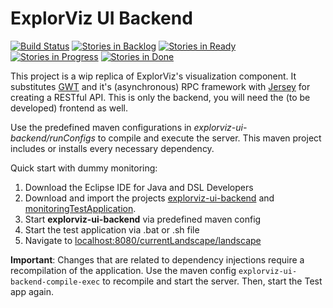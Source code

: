 # ExplorViz UI Backend
<a href="https://travis-ci.org/ExplorViz/explorviz-ui-backend"><img src="https://travis-ci.org/ExplorViz/explorviz-ui-backend.svg?branch=master" alt="Build Status"></a>
[![Stories in Backlog](https://badge.waffle.io/ExplorViz/explorviz-ui-backend.png?label=ready&title=Backlog)](http://waffle.io/ExplorViz/explorviz-ui-backend)
[![Stories in Ready](https://badge.waffle.io/ExplorViz/explorviz-ui-backend.png?label=ready&title=Ready)](http://waffle.io/ExplorViz/explorviz-ui-backend)
[![Stories in Progress](https://badge.waffle.io/ExplorViz/explorviz-ui-backend.png?label=ready&title=In%20Progress)](http://waffle.io/ExplorViz/explorviz-ui-backend)
[![Stories in Done](https://badge.waffle.io/ExplorViz/explorviz-ui-backend.png?label=ready&title=Done)](http://waffle.io/ExplorViz/explorviz-ui-backend)


This project is a wip replica of ExplorViz's visualization component. It substitutes [GWT](http://www.gwtproject.org/) and it's (asynchronous) RPC framework with [Jersey](https://jersey.java.net/) for creating a RESTful API. This is only the backend, you will need the (to be developed) frontend as well.

Use the predefined maven configurations in *explorviz-ui-backend/runConfigs* to compile and execute the server. This maven project includes or installs every necessary dependency.

Quick start with dummy monitoring:

1. Download the Eclipse IDE for Java and DSL Developers
2. Download and import the projects [explorviz-ui-backend](https://github.com/ExplorViz/common) and [monitoringTestApplication](https://github.com/ExplorViz/monitoringTestApplication).
3. Start **explorviz-ui-backend** via predefined maven config
4. Start the test application via .bat or .sh file
5. Navigate to [localhost:8080/currentLandscape/landscape](http://localhost:8080/currentLandscape/landscape)

**Important**: Changes that are related to dependency injections require a recompilation of the application. Use the maven config `explorviz-ui-backend-compile-exec` to recompile and start the server. Then, start the Test app again.


